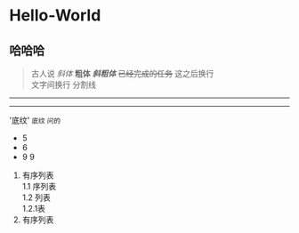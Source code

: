 # Hello-World
## 哈哈哈
>古人说
*斜体*
**粗体**
***斜粗体***
~~已经完成的任务~~
这之后换行  
文字间换行
分割线 
--- 

--- 
'底纹'
` 底纹 `
`问的`
* 5
* 6
* 9 9
1. 有序列表  
  1.1 序列表  
  1.2 列表  
    1.2.1表
2. 有序列表
